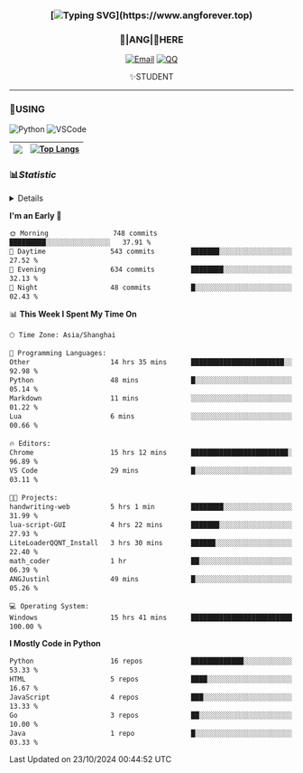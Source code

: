 <div align="center">


### [![Typing SVG](https://readme-typing-svg.herokuapp.com?size=25&duration=2500&color=8C43EA&vCenter=true&width=200&height=40&lines=%F0%9F%8C%B1ANGJustinl%F0%9F%8C%B1+!)](https://www.angforever.top)


### 🥛|**ANG**|🥛HERE



[![Email](https://img.shields.io/badge/Email-ANGJustin@mail.angforever.top-6A5ACD?style=flat-square&logoColor=fff)](mailto:ANGJustinl@163.com)
[![QQ](https://img.shields.io/badge/QQ-77139032-98FB98?style=flat-square&logoColor=fff)](https://qm.qq.com/cgi-bin/qm/qr?k=mcs-cON_aPNfc3hO8-H7lWJHDX-5nKr7&noverify=0)




✨STUDENT 

</div>

---

### 🎨USING

![Python](https://img.shields.io/badge/-Python-blue?style=flat-square&logo=Python&logoColor=fff)
![VSCode](https://img.shields.io/badge/-VSCode-blue?style=flat-square&logo=visualstudiocode&logoColor=fff)



|<img align="right" src="https://github-readme-stats.vercel.app/api?username=ANGJustinl&rank_icon=github&count_private=true&show_icons=true&hide_border=true&bg_color=15,f2f7fd,E0EAFC" />| [![Top Langs](https://github-readme-stats.vercel.app/api/top-langs/?username=angjustinl&hide=javascript,html,css)](https://github.com/angjustinl)|
|---|---|




### 📊*Statistic* 

<details>

<p align="center">
   <img src="github-metrics.svg" alt="typing-svg">
</p>

[![Github activity graph](https://github-readme-activity-graph.angforever.top/graph?username=ANGJustinl&theme=dracula)](https://github.com/ANGJustinl/ANGJustinl)
![image](https://github.com/ANGJustinl/ANGJustinl/assets/96008766/f6c957b8-b907-482a-8804-4c1f944d4b60)
</details>

<!--START_SECTION:waka-->
**I'm an Early 🐤** 

```text
🌞 Morning                748 commits         █████████░░░░░░░░░░░░░░░░   37.91 % 
🌆 Daytime                543 commits         ███████░░░░░░░░░░░░░░░░░░   27.52 % 
🌃 Evening                634 commits         ████████░░░░░░░░░░░░░░░░░   32.13 % 
🌙 Night                  48 commits          █░░░░░░░░░░░░░░░░░░░░░░░░   02.43 % 
```


📊 **This Week I Spent My Time On** 

```text
🕑︎ Time Zone: Asia/Shanghai

💬 Programming Languages: 
Other                    14 hrs 35 mins      ███████████████████████░░   92.98 % 
Python                   48 mins             █░░░░░░░░░░░░░░░░░░░░░░░░   05.14 % 
Markdown                 11 mins             ░░░░░░░░░░░░░░░░░░░░░░░░░   01.22 % 
Lua                      6 mins              ░░░░░░░░░░░░░░░░░░░░░░░░░   00.66 % 

🔥 Editors: 
Chrome                   15 hrs 12 mins      ████████████████████████░   96.89 % 
VS Code                  29 mins             █░░░░░░░░░░░░░░░░░░░░░░░░   03.11 % 

🐱‍💻 Projects: 
handwriting-web          5 hrs 1 min         ████████░░░░░░░░░░░░░░░░░   31.99 % 
lua-script-GUI           4 hrs 22 mins       ███████░░░░░░░░░░░░░░░░░░   27.93 % 
LiteLoaderQQNT_Install   3 hrs 30 mins       ██████░░░░░░░░░░░░░░░░░░░   22.40 % 
math_coder               1 hr                ██░░░░░░░░░░░░░░░░░░░░░░░   06.39 % 
ANGJustinl               49 mins             █░░░░░░░░░░░░░░░░░░░░░░░░   05.26 % 

💻 Operating System: 
Windows                  15 hrs 41 mins      █████████████████████████   100.00 % 
```

**I Mostly Code in Python** 

```text
Python                   16 repos            █████████████░░░░░░░░░░░░   53.33 % 
HTML                     5 repos             ████░░░░░░░░░░░░░░░░░░░░░   16.67 % 
JavaScript               4 repos             ███░░░░░░░░░░░░░░░░░░░░░░   13.33 % 
Go                       3 repos             ██░░░░░░░░░░░░░░░░░░░░░░░   10.00 % 
Java                     1 repo              █░░░░░░░░░░░░░░░░░░░░░░░░   03.33 % 
```




 Last Updated on 23/10/2024 00:44:52 UTC
<!--END_SECTION:waka-->
